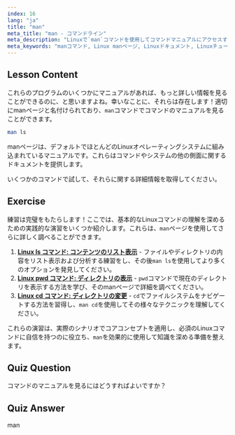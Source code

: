 ```yaml
---
index: 16
lang: "ja"
title: "man"
meta_title: "man - コマンドライン"
meta_description: "Linuxで`man`コマンドを使用してコマンドマニュアルにアクセスする方法を学びます。初心者向けの必須Linuxドキュメントを発見し、コマンドラインスキルを向上させましょう。"
meta_keywords: "manコマンド, Linux manページ, Linuxドキュメント, Linuxチュートリアル, コマンドラインガイド, 初心者Linux"
---
```


## Lesson Content

これらのプログラムのいくつかにマニュアルがあれば、もっと詳しい情報を見ることができるのに、と思いますよね。幸いなことに、それらは存在します！適切にmanページと名付けられており、`man`コマンドでコマンドのマニュアルを見ることができます。

```bash
man ls
```

manページは、デフォルトでほとんどのLinuxオペレーティングシステムに組み込まれているマニュアルです。これらはコマンドやシステムの他の側面に関するドキュメントを提供します。

いくつかのコマンドで試して、それらに関する詳細情報を取得してください。

## Exercise

練習は完璧をもたらします！ここでは、基本的なLinuxコマンドの理解を深めるための実践的な演習をいくつか紹介します。これらは、`man`ページを使用してさらに詳しく調べることができます。

1. **[Linux ls コマンド: コンテンツのリスト表示](https://labex.io/ja/labs/linux-linux-ls-command-content-listing-219205)** - ファイルやディレクトリの内容をリスト表示および分析する練習をし、その後`man ls`を使用してより多くのオプションを発見してください。
2. **[Linux pwd コマンド: ディレクトリの表示](https://labex.io/ja/labs/linux-linux-pwd-command-directory-displaying-209734)** - `pwd`コマンドで現在のディレクトリを表示する方法を学び、そのmanページで詳細を調べてください。
3. **[Linux cd コマンド: ディレクトリの変更](https://labex.io/ja/labs/linux-linux-cd-command-directory-changing-209733)** - `cd`でファイルシステムをナビゲートする方法を習得し、`man cd`を使用してその様々なテクニックを理解してください。

これらの演習は、実際のシナリオでコアコンセプトを適用し、必須のLinuxコマンドに自信を持つのに役立ち、`man`を効果的に使用して知識を深める準備を整えます。

## Quiz Question

コマンドのマニュアルを見るにはどうすればよいですか？

## Quiz Answer

man